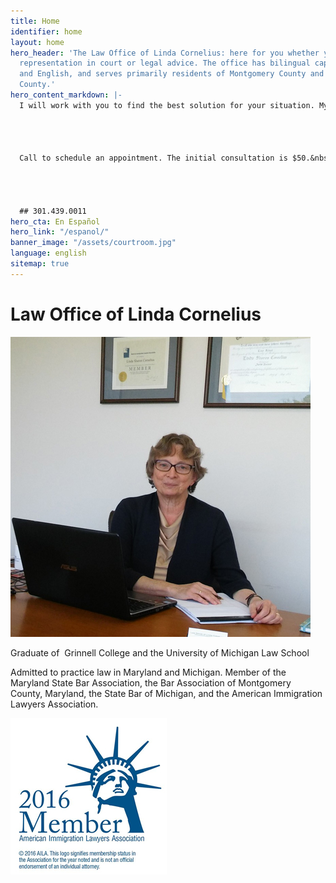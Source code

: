 ```yaml
---
title: Home
identifier: home
layout: home
hero_header: 'The Law Office of Linda Cornelius: here for you whether you need legal
  representation in court or legal advice. The office has bilingual capacity in Spanish
  and English, and serves primarily residents of Montgomery County and Prince George''s
  County.'
hero_content_markdown: |-
  I will work with you to find the best solution for your situation. My goal is to provide affordable, effective legal representation. Consultations are by appointment.&nbsp;




  Call to schedule an appointment. The initial consultation is $50.&nbsp;




  ## 301.439.0011
hero_cta: En Español
hero_link: "/espanol/"
banner_image: "/assets/courtroom.jpg"
language: english
sitemap: true
---
```


# Law Office of Linda Cornelius

![Linda Cornelius](/assets/lindacornelius.jpg)

Graduate of  Grinnell College and the University of Michigan Law School

Admitted to practice law in Maryland and Michigan. Member of the Maryland State Bar Association, the Bar Association of Montgomery County, Maryland, the State Bar of Michigan, and the American Immigration Lawyers Association.

![American Immigration Lawyers Association](/assets/aila.jpg)